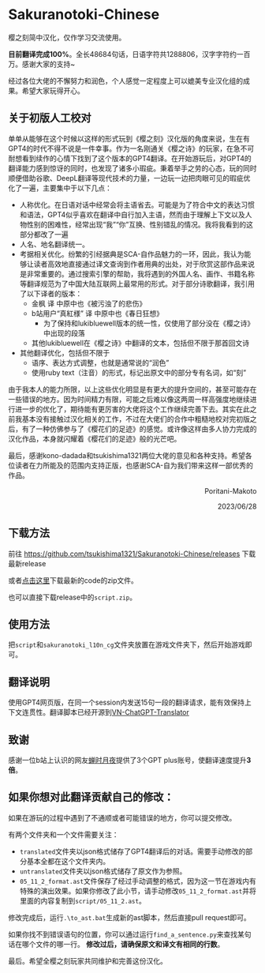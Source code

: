 # Sakuranotoki-Chinese

樱之刻简中汉化，仅作学习交流使用。

**目前翻译完成100%**。全长48684句话，日语字符共1288806，汉字字符约一百万。感谢大家的支持~

经过各位大佬的不懈努力和润色，个人感觉一定程度上可以媲美专业汉化组的成果。希望大家玩得开心。

## 关于初版人工校对

单单从能够在这个时候以这样的形式玩到《樱之刻》汉化版的角度来说，生在有GPT4的时代不得不说是一件幸事。作为一名刚通关《樱之诗》的玩家，在急不可耐想看到续作的心情下找到了这个版本的GPT4翻译。在开始游玩后，对GPT4的翻译能力感到惊讶的同时，也发现了诸多小瑕疵。秉着举手之劳的心态，玩的同时顺便借助谷歌、DeepL翻译等现代技术的力量，一边玩一边把肉眼可见的瑕疵优化了一遍，主要集中于以下几点：

- 人称优化。在日语对话中经常会将主语省去。可能是为了符合中文的表达习惯和语法，GPT4似乎喜欢在翻译中自行加入主语，然而由于理解上下文以及人物性别的困难性，经常出现“我”“你”互换、性别错乱的情况。我将我看到的这部分都改了一遍
- 人名、地名翻译统一。
- 考据相关优化。纷繁的引经据典是SCA-自作品魅力的一环，因此，我认为能够让读者高效地直接通过译文查询到作者用典的出处，对于欣赏这部作品来说是非常重要的。通过搜索引擎的帮助，我将遇到的外国人名、画作、书籍名称等翻译规范为了中国大陆互联网上最常用的形式。对于部分诗歌翻译，我引用了以下译者的版本：
    - 金枫 译 中原中也《被污浊了的悲伤》
    - b站用户“真紅様” 译 中原中也《春日狂想》
        - 为了保持和lukibluewell版本的统一性，仅使用了部分没在《樱之诗》中出现的段落
    - 其他lukibluewell在《樱之诗》中翻译的文本，包括但不限于那首回文诗
- 其他翻译优化，包括但不限于
    - 语序、表达方式调整，也就是通常说的“润色”
    - 使用ruby text（注音）的形式，标记出原文中的部分专有名词，如“刻”

由于我本人的能力所限，以上这些优化明显是有更大的提升空间的，甚至可能存在一些错误的地方。因为时间精力有限，可能之后难以像这两周一样高强度地继续进行进一步的优化了，期待能有更厉害的大佬将这个工作继续完善下去。其实在此之前我基本没有接触过汉化相关的工作，不过在大佬们的合作中粗糙地校对完初版之后，有了一种仿佛参与了《樱花们的足迹》的感觉。或许像这样由多人协力完成的汉化作品，本身就闪耀着《樱花们的足迹》般的光芒吧。

最后，感谢kono-dadada和tsukishima1321两位大佬的意见和各种支持。希望各位读者在力所能及的范围内支持正版，也感谢SCA-自为我们带来这样一部优秀的作品。
<div align="right">
  Poritani-Makoto

  2023/06/28
</div>

## 下载方法

前往 <https://github.com/tsukishima1321/Sakuranotoki-Chinese/releases> 下载最新release

或者[点击这里](https://github.com/kono-dada/Sakuranotoki-Chinese/archive/refs/heads/main.zip)下载最新的code的zip文件。

也可以直接下载release中的`script.zip`。

## 使用方法

把`script`和`sakuranotoki_l10n_cg`文件夹放置在游戏文件夹下，然后开始游戏即可。

## 翻译说明

使用GPT4网页版，在同一个session内发送15句一段的翻译请求，能有效保持上下文连贯性。翻译脚本已经开源到[VN-ChatGPT-Translator](https://github.com/kono-dada/VN-ChatGPT-Translator)

## 致谢

感谢一位b站上认识的网友[蝉时月夜](https://space.bilibili.com/13732795)提供了3个GPT plus账号，使翻译速度提升**3倍**。

## **如果你想对此翻译贡献自己的修改**：

如果在游玩的过程中遇到了不通顺或者可能错误的地方，你可以提交修改。

有两个文件夹和一个文件需要关注：

- `translated`文件夹以json格式储存了GPT4翻译后的对话。需要手动修改的部分基本全都在这个文件夹内。
- `untranslated`文件夹以json格式储存了原文作为参照。
- `05_11_2_format.ast`文件保存了经过手动调整的格式，因为这一节在游戏内有特殊的演出效果。如果你修改了此小节，请手动修改`05_11_2_format.ast`并将里面的内容复制到`script/05_11_2.ast`。

修改完成后，运行`.\to_ast.bat`生成新的ast脚本，然后直接pull request即可。

如果你找不到错误语句的位置，你可以通过运行`find_a_sentence.py`来查找某句话在哪个文件的哪一行。 **修改过后，请确保原文和译文有相同的行数**。

最后。希望全樱之刻玩家共同维护和完善这份汉化。
